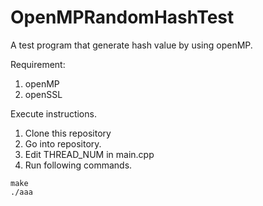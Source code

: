 # OpenMPRandomHashTest
A test program that generate hash value by using openMP.

Requirement:
1. openMP
2. openSSL

Execute instructions.
1. Clone this repository
2. Go into repository.
3. Edit THREAD_NUM in main.cpp
4. Run following commands.
```
make
./aaa
```
